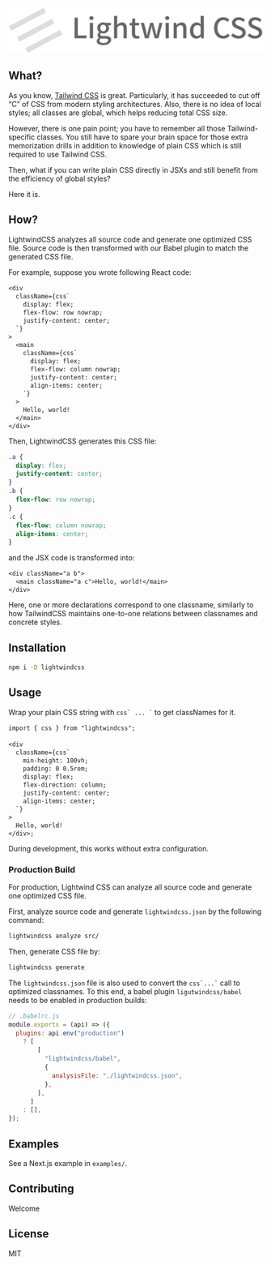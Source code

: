 <img src="./docs/images/lightwindcss-logo.png" alt="Lightwind CSS" width="559">

## What?

As you know, [Tailwind CSS](https://tailwindcss.com/) is great. Particularly, it has succeeded to cut off “C” of CSS from modern styling architectures. Also, there is no idea of local styles; all classes are global, which helps reducing total CSS size.

However, there is one pain point; you have to remember all those Tailwind-specific classes. You still have to spare your brain space for those extra memorization drills in addition to knowledge of plain CSS which is still required to use Tailwind CSS.

Then, what if you can write plain CSS directly in JSXs and still benefit from the efficiency of global styles?

Here it is.

## How?

LightwindCSS analyzes all source code and generate one optimized CSS file. Source code is then transformed with our Babel plugin to match the generated CSS file.

For example, suppose you wrote following React code:

```tsx
<div
  className={css`
    display: flex;
    flex-flow: row nowrap;
    justify-content: center;
  `}
>
  <main
    className={css`
      display: flex;
      flex-flow: column nowrap;
      justify-content: center;
      align-items: center;
    `}
  >
    Hello, world!
  </main>
</div>
```

Then, LightwindCSS generates this CSS file:

```css
.a {
  display: flex;
  justify-content: center;
}
.b {
  flex-flow: row nowrap;
}
.c {
  flex-flow: column nowrap;
  align-items: center;
}
```

and the JSX code is transformed into:

```tsx
<div className="a b">
  <main className="a c">Hello, world!</main>
</div>
```

Here, one or more declarations correspond to one classname, similarly to how TailwindCSS maintains one-to-one relations between classnames and concrete styles.

## Installation

```sh
npm i -D lightwindcss
```

## Usage

Wrap your plain CSS string with `` css` ... ` `` to get classNames for it.

```tsx
import { css } from "lightwindcss";

<div
  className={css`
    min-height: 100vh;
    padding: 0 0.5rem;
    display: flex;
    flex-direction: column;
    justify-content: center;
    align-items: center;
  `}
>
  Hello, world!
</div>;
```

During development, this works without extra configuration.

### Production Build

For production, Lightwind CSS can analyze all source code and generate one optimized CSS file.

First, analyze source code and generate `lightwindcss.json` by the following command:

```sh
lightwindcss analyze src/
```

Then, generate CSS file by:

```sh
lightwindcss generate
```

The `lightwindcss.json` file is also used to convert the `` css`...` `` call to optimized classnames. To this end, a babel plugin `ligutwindcss/babel` needs to be enabled in production builds:

```js
// .babelrc.js
module.exports = (api) => ({
  plugins: api.env("production")
    ? [
        [
          "lightwindcss/babel",
          {
            analysisFile: "./lightwindcss.json",
          },
        ],
      ]
    : [],
});
```

## Examples

See a Next.js example in `examples/`.

## Contributing

Welcome

## License

MIT
